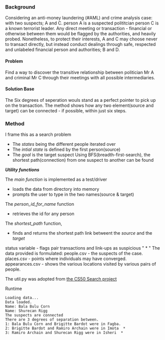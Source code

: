 ### **Background**
Considering an anti-money laundering (#AML) and crime analysis case: with two suspects; A and C.
person A is a suspected polititcian
person C is a known terrorist leader. 
Any direct meeting or transaction - financial or otherwise between them would be flagged by the authorities, and heavily probed. 
Nonetheless, to protect their interests, A and C may choose never to transact directly, but instead conduct dealings through safe, respected and unlabeled financial person and authorities; B and D.

#### **Problem**
Find a way to discover the transitive relationship between politician Mr A and criminal Mr C through their meetings with all possible intermediaries.

#### **Solution Base**
The Six degrees of seperation wouls stand as a perfect pointer to pick up on the transaction. 
The method shows how any two element(source and target) can be connected - if possible, within just six steps.

### **Method**
I frame this as a search problem
- The *states* being the different people iterated over
- The *intial state* is defined by the first person(source)
- The *goal* is the target suspect
Using BFS(breadth-first-search), the shortest path(connection) from one suspect to another can be found 

***Utility functions***

The *main function* is implemented as a test/driver
- loads the data from directory into memory 
- prompts the user to type in the two names(source & target)

The *person_id_for_name* function 
- retrieves the id for any person

The *shortest_path* function, 
- finds and returns the shortest path link betweent the *source* and the *target* 

status variable - flags pair transactions and link-ups as suspicious " * "
The data provided is formulated:
people.csv - the suspects of the case.
places.csv - points where individuals may have converged.
appearances.csv - shows the various locations visited by various pairs of people.

The util.py was adopted from
[the CS50 Search project](https://learning.edx.org/course/course-v1:HarvardX+CS50AI+1T2020/block-v1:HarvardX+CS50AI+1T2020+type@sequential+block@918082613c254e2da55e31d1894bc4be/block-v1:HarvardX+CS50AI+1T2020+type@vertical+block@d8a51672180d461d9e0a9ca02870d0d9)

Runtime
```
Loading data...
Data loaded.
Name: Bala Bulu Corn
Name: Shurecan Rigg
The suspects are connected 
There are 3 degrees of separation between.
1: Bala Bulu Corn and Brigitte Bardot were in Fagba.
2: Brigitte Bardot and Ramiro Archain were in Imota  *
3: Ramiro Archain and Shurecan Rigg were in Isheri  *
```
